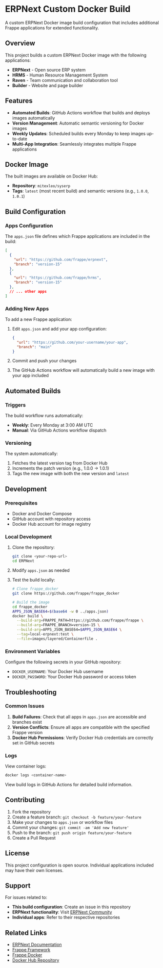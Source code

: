 # ERPNext Custom Docker Build

A custom ERPNext Docker image build configuration that includes additional Frappe applications for extended functionality.

## Overview

This project builds a custom ERPNext Docker image with the following applications:

- **ERPNext** - Open source ERP system
- **HRMS** - Human Resource Management System
- **Raven** - Team communication and collaboration tool
- **Builder** - Website and page builder

## Features

- **Automated Builds**: GitHub Actions workflow that builds and deploys images automatically
- **Version Management**: Automatic semantic versioning for Docker images
- **Weekly Updates**: Scheduled builds every Monday to keep images up-to-date
- **Multi-App Integration**: Seamlessly integrates multiple Frappe applications

## Docker Image

The built images are available on Docker Hub:
- **Repository**: `mitexleo/syserp`
- **Tags**: `latest` (most recent build) and semantic versions (e.g., `1.0.0`, `1.0.1`)

## Build Configuration

### Apps Configuration

The `apps.json` file defines which Frappe applications are included in the build:

```json
[
  {
    "url": "https://github.com/frappe/erpnext",
    "branch": "version-15"
  },
  {
    "url": "https://github.com/frappe/hrms",
    "branch": "version-15"
  },
  // ... other apps
]
```

### Adding New Apps

To add a new Frappe application:

1. Edit `apps.json` and add your app configuration:
   ```json
   {
     "url": "https://github.com/your-username/your-app",
     "branch": "main"
   }
   ```

2. Commit and push your changes
3. The GitHub Actions workflow will automatically build a new image with your app included

## Automated Builds

### Triggers

The build workflow runs automatically:
- **Weekly**: Every Monday at 3:00 AM UTC
- **Manual**: Via GitHub Actions workflow dispatch

### Versioning

The system automatically:
1. Fetches the latest version tag from Docker Hub
2. Increments the patch version (e.g., 1.0.0 → 1.0.1)
3. Tags the new image with both the new version and `latest`

## Development

### Prerequisites

- Docker and Docker Compose
- GitHub account with repository access
- Docker Hub account for image registry

### Local Development

1. Clone the repository:
   ```bash
   git clone <your-repo-url>
   cd ERPNext
   ```

2. Modify `apps.json` as needed

3. Test the build locally:
   ```bash
   # Clone frappe_docker
   git clone https://github.com/frappe/frappe_docker

   # Build the image
   cd frappe_docker
   APPS_JSON_BASE64=$(base64 -w 0 ../apps.json)
   docker build \
     --build-arg=FRAPPE_PATH=https://github.com/frappe/frappe \
     --build-arg=FRAPPE_BRANCH=version-15 \
     --build-arg=APPS_JSON_BASE64=$APPS_JSON_BASE64 \
     --tag=local-erpnext:test \
     --file=images/layered/Containerfile .
   ```

### Environment Variables

Configure the following secrets in your GitHub repository:

- `DOCKER_USERNAME`: Your Docker Hub username
- `DOCKER_PASSWORD`: Your Docker Hub password or access token

## Troubleshooting

### Common Issues

1. **Build Failures**: Check that all apps in `apps.json` are accessible and branches exist
2. **Version Conflicts**: Ensure all apps are compatible with the specified Frappe version
3. **Docker Hub Permissions**: Verify Docker Hub credentials are correctly set in GitHub secrets

### Logs

View container logs:
```bash
docker logs <container-name>
```

View build logs in GitHub Actions for detailed build information.

## Contributing

1. Fork the repository
2. Create a feature branch: `git checkout -b feature/your-feature`
3. Make your changes to `apps.json` or workflow files
4. Commit your changes: `git commit -am 'Add new feature'`
5. Push to the branch: `git push origin feature/your-feature`
6. Create a Pull Request

## License

This project configuration is open source. Individual applications included may have their own licenses.

## Support

For issues related to:
- **This build configuration**: Create an issue in this repository
- **ERPNext functionality**: Visit [ERPNext Community](https://discuss.frappe.io/)
- **Individual apps**: Refer to their respective repositories

## Related Links

- [ERPNext Documentation](https://docs.erpnext.com/)
- [Frappe Framework](https://frappeframework.com/)
- [Frappe Docker](https://github.com/frappe/frappe_docker)
- [Docker Hub Repository](https://hub.docker.com/r/mitexleo/syserp)
